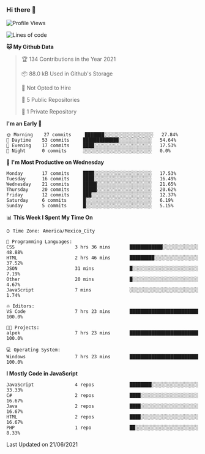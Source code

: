 ### Hi there 👋

<!--START_SECTION:waka-->
![Profile Views](http://img.shields.io/badge/Profile%20Views-0-blue)

![Lines of code](https://img.shields.io/badge/From%20Hello%20World%20I%27ve%20Written-1.8%20million%20lines%20of%20code-blue)

**🐱 My Github Data** 

> 🏆 134 Contributions in the Year 2021
 > 
> 📦 88.0 kB Used in Github's Storage 
 > 
> 🚫 Not Opted to Hire
 > 
> 📜 5 Public Repositories 
 > 
> 🔑 1 Private Repository 
 > 
**I'm an Early 🐤** 

```text
🌞 Morning    27 commits     ███████░░░░░░░░░░░░░░░░░░   27.84% 
🌆 Daytime    53 commits     █████████████░░░░░░░░░░░░   54.64% 
🌃 Evening    17 commits     ████░░░░░░░░░░░░░░░░░░░░░   17.53% 
🌙 Night      0 commits      ░░░░░░░░░░░░░░░░░░░░░░░░░   0.0%

```
📅 **I'm Most Productive on Wednesday** 

```text
Monday       17 commits     ████░░░░░░░░░░░░░░░░░░░░░   17.53% 
Tuesday      16 commits     ████░░░░░░░░░░░░░░░░░░░░░   16.49% 
Wednesday    21 commits     █████░░░░░░░░░░░░░░░░░░░░   21.65% 
Thursday     20 commits     █████░░░░░░░░░░░░░░░░░░░░   20.62% 
Friday       12 commits     ███░░░░░░░░░░░░░░░░░░░░░░   12.37% 
Saturday     6 commits      █░░░░░░░░░░░░░░░░░░░░░░░░   6.19% 
Sunday       5 commits      █░░░░░░░░░░░░░░░░░░░░░░░░   5.15%

```


📊 **This Week I Spent My Time On** 

```text
⌚︎ Time Zone: America/Mexico_City

💬 Programming Languages: 
CSS                      3 hrs 36 mins       ████████████░░░░░░░░░░░░░   48.88% 
HTML                     2 hrs 46 mins       █████████░░░░░░░░░░░░░░░░   37.52% 
JSON                     31 mins             █░░░░░░░░░░░░░░░░░░░░░░░░   7.19% 
Other                    20 mins             █░░░░░░░░░░░░░░░░░░░░░░░░   4.67% 
JavaScript               7 mins              ░░░░░░░░░░░░░░░░░░░░░░░░░   1.74%

🔥 Editors: 
VS Code                  7 hrs 23 mins       █████████████████████████   100.0%

🐱‍💻 Projects: 
alpek                    7 hrs 23 mins       █████████████████████████   100.0%

💻 Operating System: 
Windows                  7 hrs 23 mins       █████████████████████████   100.0%

```

**I Mostly Code in JavaScript** 

```text
JavaScript               4 repos             ████████░░░░░░░░░░░░░░░░░   33.33% 
C#                       2 repos             ████░░░░░░░░░░░░░░░░░░░░░   16.67% 
Java                     2 repos             ████░░░░░░░░░░░░░░░░░░░░░   16.67% 
HTML                     2 repos             ████░░░░░░░░░░░░░░░░░░░░░   16.67% 
PHP                      1 repo              ██░░░░░░░░░░░░░░░░░░░░░░░   8.33%

```



 Last Updated on 21/06/2021
<!--END_SECTION:waka-->

<!--
**JorgeGinez/JorgeGinez** is a ✨ _special_ ✨ repository because its `README.md` (this file) appears on your GitHub profile.

Here are some ideas to get you started:

- 🔭 I’m currently working on ...
- 🌱 I’m currently learning ...
- 👯 I’m looking to collaborate on ...
- 🤔 I’m looking for help with ...
- 💬 Ask me about ...
- 📫 How to reach me: ...
- 😄 Pronouns: ...
- ⚡ Fun fact: ...
-->

